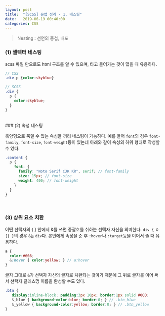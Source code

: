 ```yaml
---
layout: post
title:  "[SCSS] 문법 정리 - 1. 네스팅"
date:   2019-06-19 00:40:00
categories: CSS
---
```


> Nesting : 선언의 중첩, 내포

### (1) 셀렉터 네스팅

scss 파일 만으로도 html  구조를 알 수 있으며, 타고 들어가는 것이 많을 때 유용하다.

```scss
// CSS
.div p {color:skyblue}

// SCSS
.div {
  p {
    color:skyblue;
  }
}
```


<br>
### (2) 속성 네스팅

축양형으로 묶일 수 있는 속성들 끼리 네스팅이 가능하다. 예를 들어 `font`의 경우 `font-family`, `font-size`, `font-weight`등이 있는데 아래와 같이 속성의 하위 형태로 작성할 수 있다.

```scss
.content {
  p {
    font: {
      family: "Noto Serif CJK KR", serif; // font-family
      size: 15px; // font-size
      weight: 400; // font-weight
    }
  }
}
```

<br>

### (3) 상위 요소 치환

어떤 선택자의 { } 안에서 &를 쓰면 중괄호를 취하는 선택자 자신을 의미한다. `div { &{} }`의 경우 `&는` `div`다. 본인에게 속성을 준 후 `:hover`나 `:target`등을 이어서 줄 때 유용하다.

```scss
a {
  color:#666;
  &:hover { color:yellow; } // a:hover
}
```

글자 그대로 `&`가 선택자 자신의 글자로 치환되는 것이기 때문에 그 뒤로 글자를 이어 써서 선택자 클래스명 이름을 완성할 수도 있다.

```scss
.btn {
   display:inline-block; padding:3px 10px; border:1px solid #000;
   &_blue { background-color:blue; border:0; } // .btn_blue
   &_yellow { background-color:yellow; border:0; } // .btn_yellow
}
```
